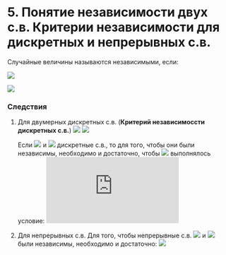 # 5. Понятие независимости двух с.в. Критерии независимости для дискретных и непрерывных с.в.

Случайные величины называются независимыми, если:

![](https://latex.codecogs.com/svg.latex?\forall&space;x,&space;\forall&space;y&space;\Rightarrow&space;F_{\xi_1\xi_2}(x,y)=F_\xi_1(x)F_\xi_2(y))

![](https://latex.codecogs.com/svg.latex?F_\xi_1(x)=F_{\xi_1\xi_2}(x,&plus;\infty);&space;F_\xi_2(y)=F_{\xi_1\xi_2}(&plus;\infty,y))

### Следствия
1. Для двумерных дискретных с.в. (__Критерий независимоссти дискретных с.в.__)
   ![](https://latex.codecogs.com/svg.latex?\xi_1:x_1,x_2,&space;\dots,&space;x_i,&space;\dots)
   ![](https://latex.codecogs.com/svg.latex?\xi_2:y_1,y_2,&space;\dots,&space;y_j,&space;\dots)

   Если ![](https://latex.codecogs.com/svg.latex?\xi_1) и ![](https://latex.codecogs.com/svg.latex?\xi_2) дискретные с.в., то для того, чтобы они были независимы, необходимо и достаточно, чтобы ![](https://latex.codecogs.com/svg.latex?\forall&space;x_i&space;\in&space;\xi_1,\forall&space;y_j&space;\in&space;\xi_2) выполнялось условие:
   ![](https://latex.codecogs.com/svg.latex?%5Cleft%5C%7B%5Cbegin%7Bmatrix%7D%20P_%7Bij%7D%3DP%28%5Cxi_1%3Dx_i%2C%5Cxi_2%3Dy_j%29%3DP%28%5Cxi_1%3Dx_i%29P%28%5Cxi_2%3Dy_j%29%5C%5C%20%5Cforall%20x_i%2C%5Cforall%20y_j%20%5Cend%7Bmatrix%7D%5Cright.)
2. Для непрерывных с.в.
  Для того, чтобы непрерывные с.в. ![](https://latex.codecogs.com/svg.latex?\xi_1) и ![](https://latex.codecogs.com/svg.latex?\xi_2) были независимы, необходимо и достаточно:
  ![](https://latex.codecogs.com/svg.latex?\forall&space;x_i,\forall&space;y_j&space;\rightarrow&space;f_{\xi_1\xi_2}(x,y)=f_\xi_1(x)f_\xi_2(y))